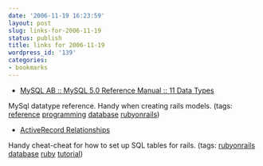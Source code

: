 ```yaml
---
date: '2006-11-19 16:23:59'
layout: post
slug: links-for-2006-11-19
status: publish
title: links for 2006-11-19
wordpress_id: '139'
categories:
- bookmarks
---
```




  * [MySQL AB :: MySQL 5.0 Reference Manual :: 11 Data Types](http://dev.mysql.com/doc/refman/5.0/en/data-types.html)




MySql datatype reference.  Handy when creating rails models. (tags: [reference](http://del.icio.us/eob/reference) [programming](http://del.icio.us/eob/programming) [database](http://del.icio.us/eob/database) [rubyonrails](http://del.icio.us/eob/rubyonrails))





  * [ActiveRecord Relationships](http://www.slash7.com/cheats/activerecord_cheatsheet.pdf)




Handy cheat-cheat for how to set up SQL tables for rails. (tags: [rubyonrails](http://del.icio.us/eob/rubyonrails) [database](http://del.icio.us/eob/database) [ruby](http://del.icio.us/eob/ruby) [tutorial](http://del.icio.us/eob/tutorial))






